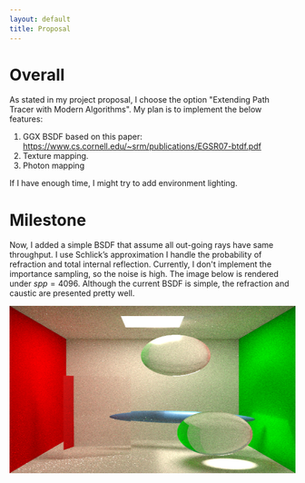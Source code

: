 ```yaml
---
layout: default
title: Proposal
---
```


# Overall

As stated in my project proposal, I choose the option "Extending Path Tracer with Modern Algorithms". My plan is to implement the below features: 

1. GGX BSDF based on this paper: https://www.cs.cornell.edu/~srm/publications/EGSR07-btdf.pdf
2. Texture mapping.
3. Photon  mapping

If I have enough time, I might try to add environment lighting.

# Milestone

Now, I added a simple BSDF that assume all out-going rays have same throughput. I use Schlick’s approximation I handle the probability of refraction and total internal reflection. Currently, I don't implement the importance sampling, so the noise is high. The image below is rendered under $spp = 4096$. Although the current BSDF is simple, the refraction and caustic are presented pretty well.

<div style="text-align:center"><img src="figures/proposal/glass.png" width="594" height="295"  /></div>